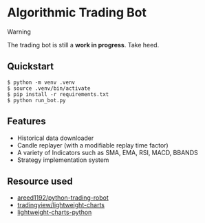 # Algorithmic Trading Bot

> [!WARNING]
> The trading bot is still a **work in progress**. Take heed.

## Quickstart
```
$ python -m venv .venv
$ source .venv/bin/activate
$ pip install -r requirements.txt
$ python run_bot.py
```

## Features
- Historical data downloader
- Candle replayer (with a modifiable replay time factor)
- A variety of Indicators such as SMA, EMA, RSI, MACD, BBANDS
- Strategy implementation system

## Resource used
- [areed1192/python-trading-robot](https://github.com/areed1192/python-trading-robot.git)
- [tradingview/lightweight-charts](https://github.com/tradingview/lightweight-charts.git)
- [lightweight-charts-python](https://github.com/louisnw01/lightweight-charts-python.git)
